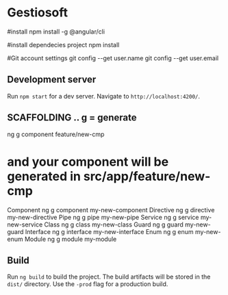 # Gestiosoft

#install
npm install -g @angular/cli


#install dependecies project
npm install

#Git account settings
git config --get user.name
git config --get user.email


## Development server
Run `npm start` for a dev server. Navigate to `http://localhost:4200/`. 

## SCAFFOLDING ..  g = generate
ng g component feature/new-cmp
# and your component will be generated in src/app/feature/new-cmp 
Component	ng g component my-new-component
Directive	ng g directive my-new-directive
Pipe	    ng g pipe my-new-pipe
Service	    ng g service my-new-service
Class	    ng g class my-new-class
Guard	    ng g guard my-new-guard
Interface	ng g interface my-new-interface
Enum	    ng g enum my-new-enum
Module	    ng g module my-module   



## Build
Run `ng build` to build the project. 
The build artifacts will be stored in the `dist/` directory. 
Use the `-prod` flag for a production build.

